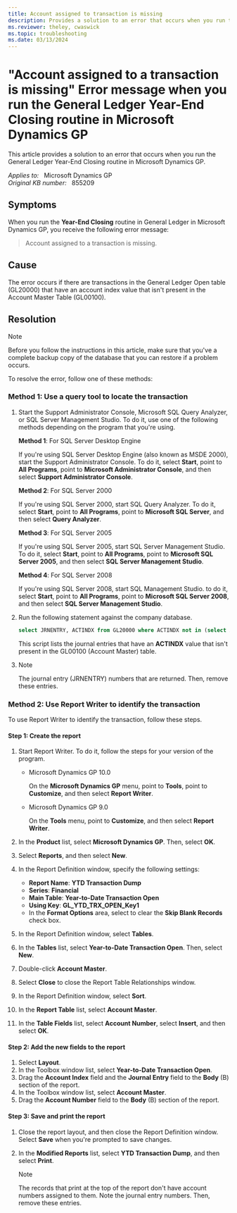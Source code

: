 ```yaml
---
title: Account assigned to transaction is missing
description: Provides a solution to an error that occurs when you run the General Ledger Year-End Closing routine in Microsoft Dynamics GP.
ms.reviewer: theley, cwaswick
ms.topic: troubleshooting
ms.date: 03/13/2024
---
```

# "Account assigned to a transaction is missing" Error message when you run the General Ledger Year-End Closing routine in Microsoft Dynamics GP

This article provides a solution to an error that occurs when you run the General Ledger Year-End Closing routine in Microsoft Dynamics GP.

_Applies to:_ &nbsp; Microsoft Dynamics GP  
_Original KB number:_ &nbsp; 855209

## Symptoms

When you run the **Year-End Closing** routine in General Ledger in Microsoft Dynamics GP, you receive the following error message:

> Account assigned to a transaction is missing.

## Cause

The error occurs if there are transactions in the General Ledger Open table (GL20000) that have an account index value that isn't present in the Account Master Table (GL00100).

## Resolution

> [!NOTE]
> Before you follow the instructions in this article, make sure that you've a complete backup copy of the database that you can restore if a problem occurs.

To resolve the error, follow one of these methods:

### Method 1: Use a query tool to locate the transaction

1. Start the Support Administrator Console, Microsoft SQL Query Analyzer, or SQL Server Management Studio. To do it, use one of the following methods depending on the program that you're using.

    **Method 1**: For SQL Server Desktop Engine

    If you're using SQL Server Desktop Engine (also known as MSDE 2000), start the Support Administrator Console. To do it, select **Start**, point to **All Programs**, point to **Microsoft Administrator Console**, and then select **Support Administrator Console**.

    **Method 2**: For SQL Server 2000

    If you're using SQL Server 2000, start SQL Query Analyzer. To do it, select **Start**, point to **All Programs**, point to **Microsoft SQL Server**, and then select **Query Analyzer**.

    **Method 3**: For SQL Server 2005

    If you're using SQL Server 2005, start SQL Server Management Studio. To do it, select **Start**, point to **All Programs**, point to **Microsoft SQL Server 2005**, and then select **SQL Server Management Studio**.

    **Method 4**: For SQL Server 2008

    If you're using SQL Server 2008, start SQL Management Studio. to do it, select **Start**, point to **All Programs**, point to **Microsoft SQL Server 2008**, and then select **SQL Server Management Studio**.  

2. Run the following statement against the company database.

    ```sql
    select JRNENTRY, ACTINDX from GL20000 where ACTINDX not in (select ACTINDX from GL00100) 
    ```

    This script lists the journal entries that have an **ACTINDX** value that isn't present in the GL00100 (Account Master) table.

3. > [!NOTE]
   > The journal entry (JRNENTRY) numbers that are returned. Then, remove these entries.

### Method 2: Use Report Writer to identify the transaction

To use Report Writer to identify the transaction, follow these steps.

#### Step 1: Create the report

1. Start Report Writer. To do it, follow the steps for your version of the program.
   - Microsoft Dynamics GP 10.0

      On the **Microsoft Dynamics GP** menu, point to **Tools**, point to **Customize**, and then select **Report Writer**.
   - Microsoft Dynamics GP 9.0

      On the **Tools** menu, point to **Customize**, and then select **Report Writer**.

2. In the **Product** list, select **Microsoft Dynamics GP**. Then, select **OK**.

3. Select **Reports**, and then select **New**.
4. In the Report Definition window, specify the following settings:
   - **Report Name**: **YTD Transaction Dump**  
   - **Series**: **Financial**  
   - **Main Table**: **Year-to-Date Transaction Open**  
   - **Using Key**: **GL_YTD_TRX_OPEN_Key1**  
   - In the **Format Options** area, select to clear the **Skip Blank Records** check box.

5. In the Report Definition window, select **Tables**.
6. In the **Tables** list, select **Year-to-Date Transaction Open**. Then, select **New**.
7. Double-click **Account Master**.
8. Select **Close** to close the Report Table Relationships window.
9. In the Report Definition window, select **Sort**.
10. In the **Report Table** list, select **Account Master**.
11. In the **Table Fields** list, select **Account Number**, select **Insert**, and then select **OK**.

#### Step 2: Add the new fields to the report

1. Select **Layout**.
2. In the Toolbox window list, select **Year-to-Date Transaction Open**.
3. Drag the **Account Index** field and the **Journal Entry** field to the **Body** (B) section of the report.
4. In the Toolbox window list, select **Account Master**.
5. Drag the **Account Number** field to the **Body** (B) section of the report.

#### Step 3: Save and print the report

1. Close the report layout, and then close the Report Definition window. Select **Save** when you're prompted to save changes.
2. In the **Modified Reports** list, select **YTD Transaction Dump**, and then select **Print**.

    > [!NOTE]
    > The records that print at the top of the report don't have account numbers assigned to them. Note the journal entry numbers. Then, remove these entries.
